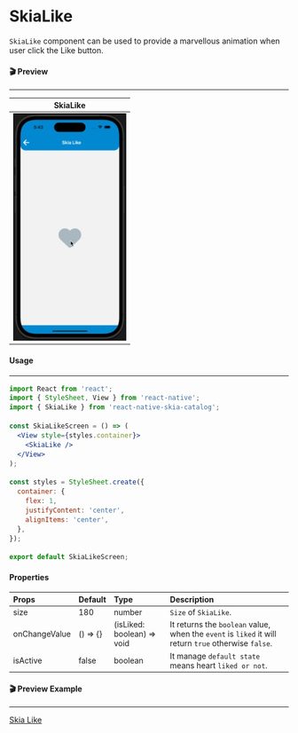 # SkiaLike

`SkiaLike` component can be used to provide a marvellous animation when user click the Like button.

#### 🎬 Preview

---

|                SkiaLike                 |
| :-------------------------------------: |
| ![alt tag](/assets/DefaultSkiaLike.gif) |

#### Usage

---

```jsx
import React from 'react';
import { StyleSheet, View } from 'react-native';
import { SkiaLike } from 'react-native-skia-catalog';

const SkiaLikeScreen = () => (
  <View style={styles.container}>
    <SkiaLike />
  </View>
);

const styles = StyleSheet.create({
  container: {
    flex: 1,
    justifyContent: 'center',
    alignItems: 'center',
  },
});

export default SkiaLikeScreen;
```

#### Properties

| Props         | Default  | Type                       | Description                                                                                          |
| :------------ | :------- | :------------------------- | :--------------------------------------------------------------------------------------------------- |
| size          | 180      | number                     | `Size` of `SkiaLike`.                                                                                |
| onChangeValue | () => {} | (isLiked: boolean) => void | It returns the `boolean` value, when the `event` is `liked` it will return `true` otherwise `false`. |
| isActive      | false    | boolean                    | It manage `default state` means heart `liked or not`.                                                |

#### 🎬 Preview Example

---

[Skia Like](/example/src/modules/SkiaLike/SkiaLikeScreen.tsx)
